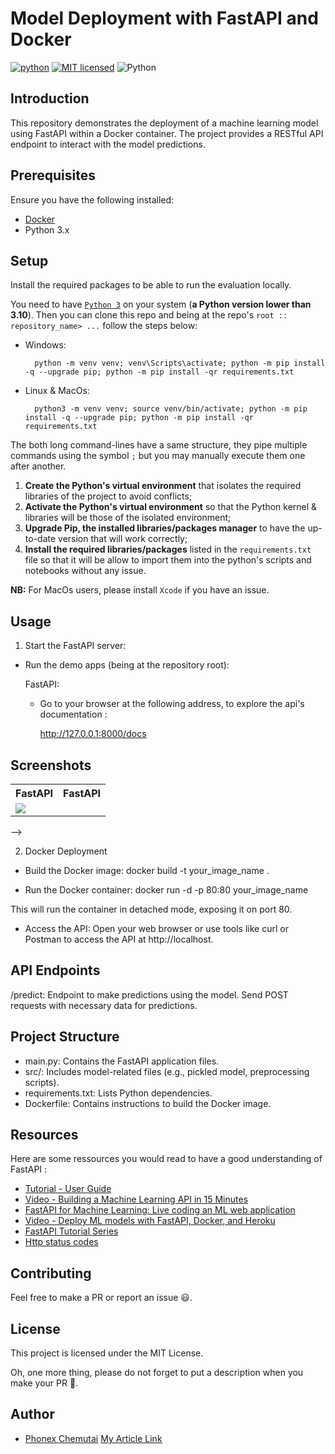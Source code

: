 # Model Deployment with FastAPI and Docker

[![python](https://img.shields.io/badge/Python-3776AB?style=for-the-badge&logo=python&logoColor=white)](https://img.shields.io/badge/Python-3776AB?style=for-the-badge&logo=python&logoColor=white)
[![MIT licensed](https://img.shields.io/badge/license-mit-blue?style=for-the-badge&logo=appveyor)](./LICENSE)
![Python](https://img.shields.io/badge/python-3.9-blue.svg)

## Introduction


This repository demonstrates the deployment of a machine learning model using FastAPI within a Docker container. The project provides a RESTful API endpoint to interact with the model predictions.


## Prerequisites

Ensure you have the following installed:

- [Docker](https://www.docker.com/)
- Python 3.x



## Setup

Install the required packages to be able to run the evaluation locally.

You need to have [`Python 3`](https://www.python.org/) on your system (**a Python version lower than 3.10**). Then you can clone this repo and being at the repo's `root :: repository_name> ...`  follow the steps below:

- Windows:
        
        python -m venv venv; venv\Scripts\activate; python -m pip install -q --upgrade pip; python -m pip install -qr requirements.txt  

- Linux & MacOs:
        
        python3 -m venv venv; source venv/bin/activate; python -m pip install -q --upgrade pip; python -m pip install -qr requirements.txt  

The both long command-lines have a same structure, they pipe multiple commands using the symbol ` ; ` but you may manually execute them one after another.

1. **Create the Python's virtual environment** that isolates the required libraries of the project to avoid conflicts;
2. **Activate the Python's virtual environment** so that the Python kernel & libraries will be those of the isolated environment;
3. **Upgrade Pip, the installed libraries/packages manager** to have the up-to-date version that will work correctly;
4. **Install the required libraries/packages** listed in the `requirements.txt` file so that it will be allow to import them into the python's scripts and notebooks without any issue.

**NB:** For MacOs users, please install `Xcode` if you have an issue.

## Usage

1. Start the FastAPI server:

- Run the demo apps (being at the repository root):
        
  FastAPI:
    

    <!-- - sepsis prediction

          uvicorn main:app --reload  -->


  - Go to your browser at the following address, to explore the api's documentation :
        
      http://127.0.0.1:8000/docs


## Screenshots

<table>
    <tr>
        <th>FastAPI</th>
        <th>FastAPI</th>
    </tr>
    <tr>
        <td><img src="./Screenshots(413)/.png"/></td>
    </tr>
</table> -->

2. Docker Deployment

- Build the Docker image:
docker build -t your_image_name .

- Run the Docker container:
docker run -d -p 80:80 your_image_name

This will run the container in detached mode, exposing it on port 80.

- Access the API:
Open your web browser or use tools like curl or Postman to access the API at http://localhost.

## API Endpoints
/predict: Endpoint to make predictions using the model. Send POST requests with necessary data for predictions.

## Project Structure
- main.py: Contains the FastAPI application files.
- src/: Includes model-related files (e.g., pickled model, preprocessing scripts).
- requirements.txt: Lists Python dependencies.
- Dockerfile: Contains instructions to build the Docker image.


## Resources
Here are some ressources you would read to have a good understanding of FastAPI :
- [Tutorial - User Guide](https://fastapi.tiangolo.com/tutorial/)
- [Video - Building a Machine Learning API in 15 Minutes ](https://youtu.be/C82lT9cWQiA)
- [FastAPI for Machine Learning: Live coding an ML web application](https://www.youtube.com/watch?v=_BZGtifh_gw)
- [Video - Deploy ML models with FastAPI, Docker, and Heroku ](https://www.youtube.com/watch?v=h5wLuVDr0oc)
- [FastAPI Tutorial Series](https://www.youtube.com/watch?v=tKL6wEqbyNs&list=PLShTCj6cbon9gK9AbDSxZbas1F6b6C_Mx)
- [Http status codes](https://www.linkedin.com/feed/update/urn:li:activity:7017027658400063488?utm_source=share&utm_medium=member_desktop)


## Contributing

Feel free to make a PR or report an issue 😃.

## License

This project is licensed under the MIT License.

Oh, one more thing, please do not forget to put a description when you make your PR 🙂.

## Author

- [Phonex Chemutai](https://www.linkedin.com/in/phonex-chemutai/)
[My Article Link](https://medium.com/@phinmaiyo/machine-learning-model-deployment-with-fastapi-and-docker-5e5fef8a2dd9)